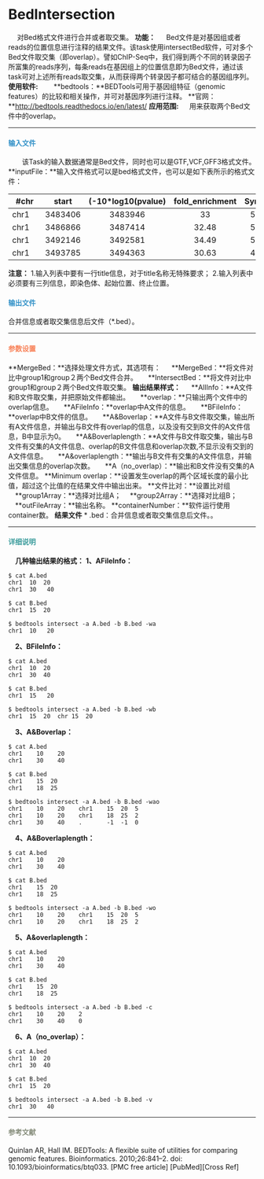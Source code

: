 # BedIntersection
　	对Bed格式文件进行合并或者取交集。
  **功能：**
　	Bed文件是对基因组或者reads的位置信息进行注释的结果文件。该task使用intersectBed软件，可对多个Bed文件取交集（即overlap）。譬如ChIP-Seq中，我们得到两个不同的转录因子所富集的reads序列，每条reads在基因组上的位置信息即为Bed文件，通过该task可对上述所有reads取交集，从而获得两个转录因子都可结合的基因组序列。
**使用软件:**
　　**bedtools：**BEDTools可用于基因组特征（genomic features）的比较和相关操作，并可对基因序列进行注释。
**官网：**http://bedtools.readthedocs.io/en/latest/
**应用范围:**
　	用来获取两个Bed文件中的overlap。

***
#### **<i class="fa fa-dot-circle-o" aria-hidden="true" style="color:#3090C7"></i><span style="color:#3090C7"> 输入文件</span>**
　　该Task的输入数据通常是Bed文件，同时也可以是GTF,VCF,GFF3格式文件。 
**inputFile：**输入文件格式可以是bed格式文件，也可以是如下表所示的格式文件：

| #chr   |  start  |(-10*log10(pvalue)|fold_enrichment|Symbol|
| -------- |  :----: | :----:  |  :----: | :----: |
| chr1     |  3483406 |3483946 |33|5.91|LOC102640548|
| chr1     | 3486866   |3487414|32.48|5.91|LOC102640548|
| chr1     |  3492146  |3492581|34.49|5.91|LOC102640548|
|chr1　|3493785|3494363　|30.63|4.22|LOC102640548|
**注意：**
1.输入列表中要有一行title信息，对于title名称无特殊要求；
2.输入列表中必须要有三列信息，即染色体、起始位置、终止位置。
#### **<i class="fa fa-dot-circle-o" aria-hidden="true" style="color:#3090C7"></i><span style="color:#3090C7"> 输出文件</span>**
合并信息或者取交集信息后文件（*.bed）。
***
#### **<i class="fa fa-cog" aria-hidden="true" style="color:#F88158"></i> <span style="color:#F88158">参数设置<span>**
**MergeBed：**选择处理文件方式，其选项有：
　 **MergeBed：**将文件对比中group1和group２两个Bed文件合并。
　 **IntersectBed：**将文件对比中group1和group２两个Bed文件取交集。
	 **输出结果样式：**
　 **AllInfo：**A文件和B文件取交集，并把原始文件都输出。
　 **overlap：**只输出两个文件中的overlap信息。
　 **AFileInfo：**overlap中A文件的信息。
　 **BFileInfo：**overlap中B文件的信息。
　 **A&Boverlap：**A文件与B文件取交集，输出所有A文件信息，并输出与B文件有overlap的信息，以及没有交到B文件的A文件信息，B中显示为0。
　 **A&Boverlaplength：**A文件与B文件取交集，输出与B文件有交集的A文件信息、overlap的B文件信息和overlap次数,不显示没有交到的A文件信息。
　 **A&overlaplength：**输出与B文件有交集的A文件信息，并输出交集信息的overlap次数。
　 **A（no_overlap）：**输出和B文件没有交集的A文件信息。
**Minimum overlap：**设置发生overlap的两个区域长度的最小比值，超过这个比值的在结果文件中输出出来。
**文件比对：**设置比对组
　**group1Array：**选择对比组A；
　**group2Array：**选择对比组B；
　**outFileArray：**输出名称。
**containerNumber：**软件运行使用container数。
**结果文件**
\* .bed：合并信息或者取交集信息后文件。。
***
#### **<i class="fa fa-pencil-square-o" aria-hidden="true" style="color:#3B9C9C"></i> <span style="color:#3B9C9C">详细说明<span>**
　**几种输出结果的格式：**
 **1、AFileInfo：**
```
$ cat A.bed
chr1  10  20
chr1  30   40

$ cat B.bed
chr1  15  20

$ bedtools intersect -a A.bed -b B.bed -wa
chr1  10   20
```

　**2、BFileInfo：**
```
$ cat A.bed
chr1  10  20
chr1  30  40

$ cat B.bed
chr1  15   20

$ bedtools intersect -a A.bed -b B.bed -wb
chr1  15  20  chr 15  20
```

　**3、A&Boverlap：**
```
$ cat A.bed
chr1    10    20
chr1    30    40

$ cat B.bed
chr1    15  20
chr1    18  25

$ bedtools intersect -a A.bed -b B.bed -wao
chr1    10    20    chr1    15  20  5
chr1    10    20    chr1    18  25  2
chr1    30    40    .       -1  -1  0
```

　**4、A&Boverlaplength：**
```
$ cat A.bed
chr1    10    20
chr1    30    40

$ cat B.bed
chr1    15  20
chr1    18  25

$ bedtools intersect -a A.bed -b B.bed -wo
chr1    10    20    chr1    15  20  5
chr1    10    20    chr1    18  25  2
```
　**5、A&overlaplength：**
```
$ cat A.bed
chr1    10    20
chr1    30    40

$ cat B.bed
chr1    15  20
chr1    18  25

$ bedtools intersect -a A.bed -b B.bed -c
chr1    10    20    2
chr1    30    40    0
```
　**6、A（no_overlap）：**
```
$ cat A.bed
chr1  10  20
chr1  30  40

$ cat B.bed
chr1  15  20

$ bedtools intersect -a A.bed -b B.bed -v
chr1  30   40
```
***
#### **<i class="fa fa-file-text" aria-hidden="true" style="color:#848b79"></i><span style="color:#848b79"> 参考文献<span>**
Quinlan AR, Hall IM. BEDTools: A flexible suite of utilities for comparing genomic features. Bioinformatics. 2010;26:841–2. doi: 10.1093/bioinformatics/btq033. [PMC free article] [PubMed][Cross Ref]


